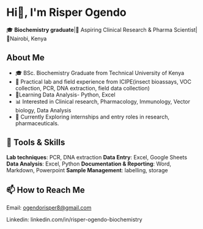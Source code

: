 # Hi👋, I'm Risper Ogendo 
🎓 **Biochemistry graduate**|🔬 Aspiring Clinical Research & Pharma Scientist|📍Nairobi, Kenya 

## About Me
- 🎓 BSc. Biochemistry Graduate from Technical University of Kenya
- 🧬 Practical lab and field experience from ICIPE(insect bioassays, VOC collection, PCR, DNA extraction, field data collection)
- 🌱Learning Data Analysis- Python, Excel
- 📊 Interested in Clinical research, Pharmacology, Immunology, Vector biology, Data Analysis
- 🌱 Currently Exploring internships and entry roles in research, pharmaceuticals.

## 🧰 Tools & Skills
**Lab techniques**: PCR, DNA extraction
**Data Entry**: Excel, Google Sheets
**Data Analysis**: Excel, Python
**Documentation & Reporting**: Word, Markdown, Powerpoint
**Sample Management**: labelling, storage

## 📫 How to Reach Me

Email: ogendorisper8@gmail.com

Linkedin: linkedin.com/in/risper-ogendo-biochemistry

